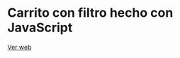 # Carrito con filtro hecho con JavaScript

[Ver web](https://carrito-js-diego.netlify.app/ "Carrito")
